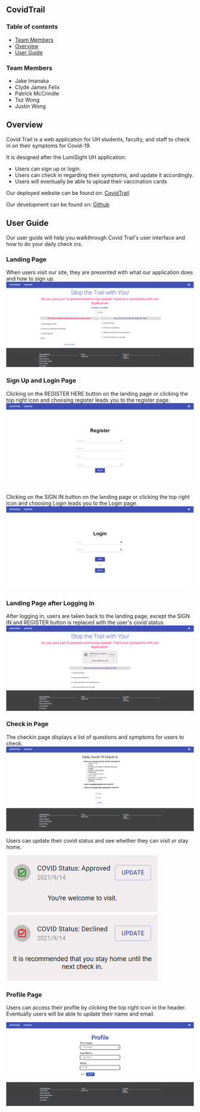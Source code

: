 ## CovidTrail

### Table of contents

* [Team Members](#team-members)
* [Overview](#overview)
* [User Guide](#user-guide)

### Team Members
* Jake Imanaka
* Clyde James Felix
* Patrick McCrindle
* Tsz Wong
* Justin Wong

## Overview

Covid Trail is a web application for UH students, faculty, and staff to check in on their symptoms for Covid-19.

It is designed after the LumiSight UH application:

* Users can sign up or login.
* Users can check in regarding their symptoms, and update it accordingly.
* Users will eventually be able to upload their vaccination cards

Our deployed website can be found on: [CovidTrail](https://covidtrail.meteorapp.com)

Our development can be found on: [Github](https://github.com/CovidTrail/covidtrail)

## User Guide

Our user guide will help you walkthrough Covid Trail's user interface and how to do your daily check ins.

### Landing Page

When users visit our site, they are presented with what our application does and how to sign up.
![](images/landing.PNG)

### Sign Up and Login Page

Clicking on the REGISTER HERE button on the landing page or clicking the top right icon and choosing register leads you to the register page.
![](images/register.PNG)

Clicking on the SIGN IN button on the landing page or clicking the top right icon and choosing Login leads you to the Login page.
![](images/login.PNG)

### Landing Page after Logging In

After logging in, users are taken back to the landing page, except the SIGN IN and REGISTER button is replaced with the user's covid status.
![](images/landingLoggedIn.PNG)

### Check in Page

The checkin page displays a list of questions and symptoms for users to check.
![](images/checkIn.PNG)

Users can update their covid status and see whether they can visit or stay home.

![](images/approved.PNG)
![](images/declined.PNG)

### Profile Page

Users can access their profile by clicking the top right icon in the header.
Eventually users will be able to update their name and email.

![](images/profile.PNG)
